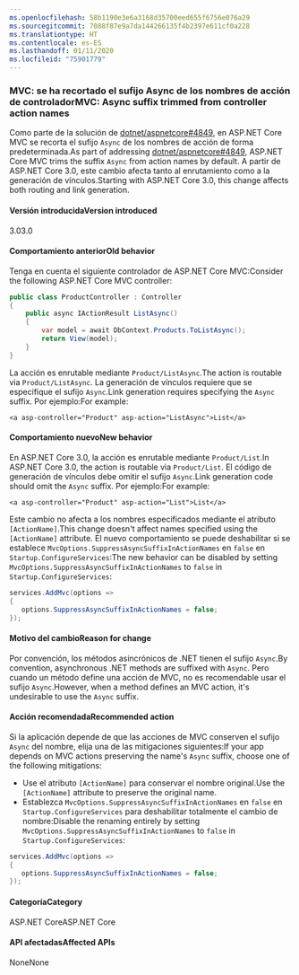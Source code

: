```yaml
---
ms.openlocfilehash: 58b1190e3e6a3168d35700eed655f6756e076a29
ms.sourcegitcommit: 7088f87e9a7da144266135f4b2397e611cf0a228
ms.translationtype: HT
ms.contentlocale: es-ES
ms.lasthandoff: 01/11/2020
ms.locfileid: "75901779"
---
```

### <a name="mvc-async-suffix-trimmed-from-controller-action-names"></a><span data-ttu-id="ff90d-101">MVC: se ha recortado el sufijo Async de los nombres de acción de controlador</span><span class="sxs-lookup"><span data-stu-id="ff90d-101">MVC: Async suffix trimmed from controller action names</span></span>

<span data-ttu-id="ff90d-102">Como parte de la solución de [dotnet/aspnetcore#4849](https://github.com/dotnet/aspnetcore/issues/4849), en ASP.NET Core MVC se recorta el sufijo `Async` de los nombres de acción de forma predeterminada.</span><span class="sxs-lookup"><span data-stu-id="ff90d-102">As part of addressing [dotnet/aspnetcore#4849](https://github.com/dotnet/aspnetcore/issues/4849), ASP.NET Core MVC trims the suffix `Async` from action names by default.</span></span> <span data-ttu-id="ff90d-103">A partir de ASP.NET Core 3.0, este cambio afecta tanto al enrutamiento como a la generación de vínculos.</span><span class="sxs-lookup"><span data-stu-id="ff90d-103">Starting with ASP.NET Core 3.0, this change affects both routing and link generation.</span></span>

#### <a name="version-introduced"></a><span data-ttu-id="ff90d-104">Versión introducida</span><span class="sxs-lookup"><span data-stu-id="ff90d-104">Version introduced</span></span>

<span data-ttu-id="ff90d-105">3.0</span><span class="sxs-lookup"><span data-stu-id="ff90d-105">3.0</span></span>

#### <a name="old-behavior"></a><span data-ttu-id="ff90d-106">Comportamiento anterior</span><span class="sxs-lookup"><span data-stu-id="ff90d-106">Old behavior</span></span>

<span data-ttu-id="ff90d-107">Tenga en cuenta el siguiente controlador de ASP.NET Core MVC:</span><span class="sxs-lookup"><span data-stu-id="ff90d-107">Consider the following ASP.NET Core MVC controller:</span></span>

```csharp
public class ProductController : Controller
{
    public async IActionResult ListAsync()
    {
        var model = await DbContext.Products.ToListAsync();
        return View(model);
    }
}
```

<span data-ttu-id="ff90d-108">La acción es enrutable mediante `Product/ListAsync`.</span><span class="sxs-lookup"><span data-stu-id="ff90d-108">The action is routable via `Product/ListAsync`.</span></span> <span data-ttu-id="ff90d-109">La generación de vínculos requiere que se especifique el sufijo `Async`.</span><span class="sxs-lookup"><span data-stu-id="ff90d-109">Link generation requires specifying the `Async` suffix.</span></span> <span data-ttu-id="ff90d-110">Por ejemplo:</span><span class="sxs-lookup"><span data-stu-id="ff90d-110">For example:</span></span>

```cshtml
<a asp-controller="Product" asp-action="ListAsync">List</a>
```

#### <a name="new-behavior"></a><span data-ttu-id="ff90d-111">Comportamiento nuevo</span><span class="sxs-lookup"><span data-stu-id="ff90d-111">New behavior</span></span>

<span data-ttu-id="ff90d-112">En ASP.NET Core 3.0, la acción es enrutable mediante `Product/List`.</span><span class="sxs-lookup"><span data-stu-id="ff90d-112">In ASP.NET Core 3.0, the action is routable via `Product/List`.</span></span> <span data-ttu-id="ff90d-113">El código de generación de vínculos debe omitir el sufijo `Async`.</span><span class="sxs-lookup"><span data-stu-id="ff90d-113">Link generation code should omit the `Async` suffix.</span></span> <span data-ttu-id="ff90d-114">Por ejemplo:</span><span class="sxs-lookup"><span data-stu-id="ff90d-114">For example:</span></span>

```cshtml
<a asp-controller="Product" asp-action="List">List</a>
```

<span data-ttu-id="ff90d-115">Este cambio no afecta a los nombres especificados mediante el atributo `[ActionName]`.</span><span class="sxs-lookup"><span data-stu-id="ff90d-115">This change doesn't affect names specified using the `[ActionName]` attribute.</span></span> <span data-ttu-id="ff90d-116">El nuevo comportamiento se puede deshabilitar si se establece `MvcOptions.SuppressAsyncSuffixInActionNames` en `false` en `Startup.ConfigureServices`:</span><span class="sxs-lookup"><span data-stu-id="ff90d-116">The new behavior can be disabled by setting `MvcOptions.SuppressAsyncSuffixInActionNames` to `false` in `Startup.ConfigureServices`:</span></span>

```csharp
services.AddMvc(options =>
{
   options.SuppressAsyncSuffixInActionNames = false;
});
```

#### <a name="reason-for-change"></a><span data-ttu-id="ff90d-117">Motivo del cambio</span><span class="sxs-lookup"><span data-stu-id="ff90d-117">Reason for change</span></span>

<span data-ttu-id="ff90d-118">Por convención, los métodos asincrónicos de .NET tienen el sufijo `Async`.</span><span class="sxs-lookup"><span data-stu-id="ff90d-118">By convention, asynchronous .NET methods are suffixed with `Async`.</span></span> <span data-ttu-id="ff90d-119">Pero cuando un método define una acción de MVC, no es recomendable usar el sufijo `Async`.</span><span class="sxs-lookup"><span data-stu-id="ff90d-119">However, when a method defines an MVC action, it's undesirable to use the `Async` suffix.</span></span>

#### <a name="recommended-action"></a><span data-ttu-id="ff90d-120">Acción recomendada</span><span class="sxs-lookup"><span data-stu-id="ff90d-120">Recommended action</span></span>

<span data-ttu-id="ff90d-121">Si la aplicación depende de que las acciones de MVC conserven el sufijo `Async` del nombre, elija una de las mitigaciones siguientes:</span><span class="sxs-lookup"><span data-stu-id="ff90d-121">If your app depends on MVC actions preserving the name's `Async` suffix, choose one of the following mitigations:</span></span>

- <span data-ttu-id="ff90d-122">Use el atributo `[ActionName]` para conservar el nombre original.</span><span class="sxs-lookup"><span data-stu-id="ff90d-122">Use the `[ActionName]` attribute to preserve the original name.</span></span>
- <span data-ttu-id="ff90d-123">Establezca `MvcOptions.SuppressAsyncSuffixInActionNames` en `false` en `Startup.ConfigureServices` para deshabilitar totalmente el cambio de nombre:</span><span class="sxs-lookup"><span data-stu-id="ff90d-123">Disable the renaming entirely by setting `MvcOptions.SuppressAsyncSuffixInActionNames` to `false` in `Startup.ConfigureServices`:</span></span>

```csharp
services.AddMvc(options =>
{
   options.SuppressAsyncSuffixInActionNames = false;
});
```

#### <a name="category"></a><span data-ttu-id="ff90d-124">Categoría</span><span class="sxs-lookup"><span data-stu-id="ff90d-124">Category</span></span>

<span data-ttu-id="ff90d-125">ASP.NET Core</span><span class="sxs-lookup"><span data-stu-id="ff90d-125">ASP.NET Core</span></span>

#### <a name="affected-apis"></a><span data-ttu-id="ff90d-126">API afectadas</span><span class="sxs-lookup"><span data-stu-id="ff90d-126">Affected APIs</span></span>

<span data-ttu-id="ff90d-127">None</span><span class="sxs-lookup"><span data-stu-id="ff90d-127">None</span></span>

<!-- 

#### Affected APIs

Not detectable via API analysis

-->
